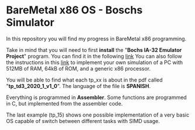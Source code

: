 # BareMetal x86 OS - Boschs Simulator

In this repository you will find my progress in BareMetal x86 programming.

Take in mind that you will need to first **install** the "**Bochs IA-32 Emulator Project**" program. You can find it in the following [link](https://bochs.sourceforge.io/getcurrent.html "link")
You can also follow the instructions in this [link](http://wiki.electron.frba.utn.edu.ar/doku.php?id=td3:bochs "link") to implement your own simulation of a PC with 512MB of RAM, 64kB of ROM, and a generic x86 processor.

You will be able to find what each tp_xx is about in the pdf called "**tp_td3_2020_1_v1_0**". The language of the file is **SPANISH**.

Everything is programmed in **Assembler**. Some functions are programmed in C, but implemented from the assembler code.

The last example (tp_15) shows one possible implementation of a very basic OS capable of switch between different tasks with SIMD usage.
